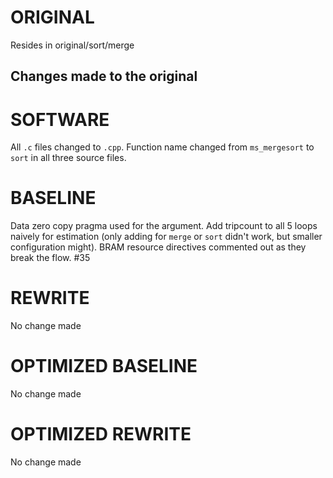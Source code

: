 # ORIGINAL
Resides in original/sort/merge

## Changes made to the original

# SOFTWARE
All `.c` files changed to `.cpp`.
Function name changed from `ms_mergesort` to `sort` in all three source files.

# BASELINE
Data zero copy pragma used for the argument.
Add tripcount to all 5 loops naively for estimation (only adding for `merge` or `sort` didn't work, but smaller configuration might).
BRAM resource directives commented out as they break the flow. #35

# REWRITE
No change made

# OPTIMIZED BASELINE
No change made

# OPTIMIZED REWRITE
No change made
